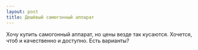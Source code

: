 ```yaml
---
layout: post 
title: Дешёвый самогонный аппарат 
--- 
```

Хочу купить самогонный аппарат, но цены везде так кусаются. Хочется, чтоб и качественно и доступно. Есть варианты?